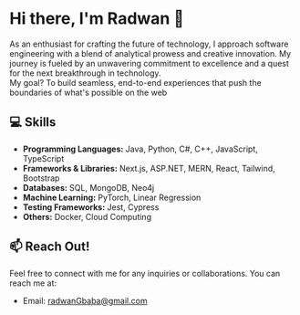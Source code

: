 # Hi there, I'm Radwan 👋
As an enthusiast for crafting the future of technology, I approach software engineering with a blend of analytical prowess and creative innovation. My journey is fueled by an unwavering commitment to excellence and a quest for the next breakthrough in technology.
<br/> My goal? To build seamless, end-to-end experiences that push the boundaries of what's possible on the web


## 💻 Skills

- **Programming Languages:** Java, Python, C#, C++, JavaScript, TypeScript
- **Frameworks & Libraries:** Next.js, ASP.NET, MERN, React, Tailwind, Bootstrap
- **Databases:** SQL, MongoDB, Neo4j
- **Machine Learning:** PyTorch, Linear Regression
- **Testing Frameworks:** Jest, Cypress
- **Others:** Docker, Cloud Computing

## 📫 Reach Out!

Feel free to connect with me for any inquiries or collaborations. You can reach me at:

- Email: [radwanGbaba@gmail.com](mailto:radwanGbaba@gmail.com)

<!--
**Radwanbaba13/RadwanBaba13** is a ✨ _special_ ✨ repository because its `README.md` (this file) appears on your GitHub profile.

Here are some ideas to get you started:

- 🔭 I’m currently working on ...
- 🌱 I’m currently learning ...
- 👯 I’m looking to collaborate on ...
- 🤔 I’m looking for help with ...
- 💬 Ask me about ...
- 📫 How to reach me: ...
- 😄 Pronouns: ...
- ⚡ Fun fact: ...
-->
